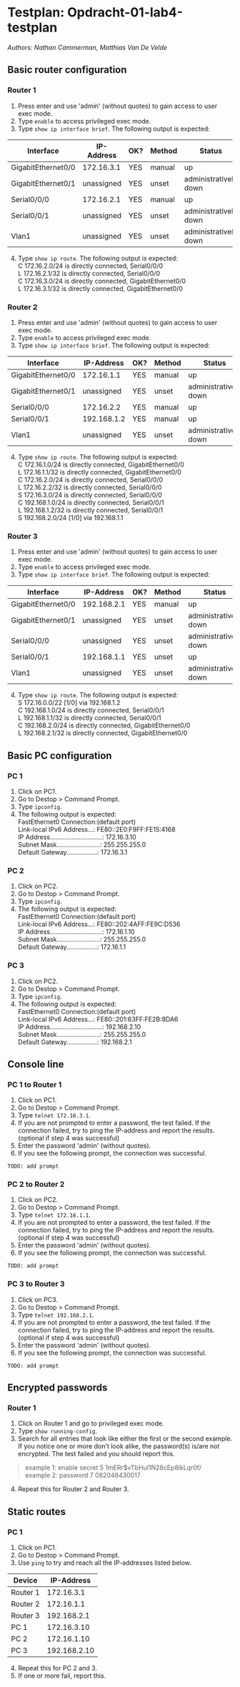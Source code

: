 # Testplan: Opdracht-01-lab4-testplan
*Authors: Nathan Cammerman, Matthias Van De Velde*

## Basic router configuration
### Router 1
1. Press enter and use 'admin' (without quotes) to gain access to user exec mode.
2. Type `enable` to access privileged exec mode.
3. Type `show ip interface brief`. The following output is expected:  

| Interface | IP-Address | OK? | Method | Status | Protocol |
|---|---|---|---|---|---|
| GigabitEthernet0/0 | 172.16.3.1 | YES | manual | up | up |
| GigabitEthernet0/1 | unassigned  | YES | unset |administratively down | down |
| Serial0/0/0 | 172.16.2.1 | YES | manual | up | up |
| Serial0/0/1 | unassigned | YES | unset | administratively down | down |
| Vlan1 | unassigned | YES | unset | administratively down | down |

4. Type `show ip route`. The following output is expected:  
C       172.16.2.0/24 is directly connected, Serial0/0/0  
L       172.16.2.1/32 is directly connected, Serial0/0/0  
C       172.16.3.0/24 is directly connected, GigabitEthernet0/0  
L       172.16.3.1/32 is directly connected, GigabitEthernet0/0 

### Router 2
1. Press enter and use 'admin' (without quotes) to gain access to user exec mode.
2. Type `enable` to access privileged exec mode.
3. Type `show ip interface brief`. The following output is expected:  

| Interface | IP-Address | OK? | Method | Status | Protocol |
|---|---|---|---|---|---|
| GigabitEthernet0/0 | 172.16.1.1 | YES | manual | up | up |
| GigabitEthernet0/1 | unassigned  | YES | unset |administratively down | down |
| Serial0/0/0 | 172.16.2.2 | YES | manual | up | up |
| Serial0/0/1 | 192.168.1.2 | YES | manual | up | up |
| Vlan1 | unassigned | YES | unset | administratively down | down |

4. Type `show ip route`. The following output is expected:  
C       172.16.1.0/24 is directly connected, GigabitEthernet0/0  
L       172.16.1.1/32 is directly connected, GigabitEthernet0/0  
C       172.16.2.0/24 is directly connected, Serial0/0/0  
L       172.16.2.2/32 is directly connected, Serial0/0/0  
S       172.16.3.0/24 is directly connected, Serial0/0/0  
C       192.168.1.0/24 is directly connected, Serial0/0/1  
L       192.168.1.2/32 is directly connected, Serial0/0/1  
S    192.168.2.0/24 [1/0] via 192.168.1.1  

### Router 3
1. Press enter and use 'admin' (without quotes) to gain access to user exec mode.
2. Type `enable` to access privileged exec mode.
3. Type `show ip interface brief`. The following output is expected:  

| Interface | IP-Address | OK? | Method | Status | Protocol |
|---|---|---|---|---|---|
| GigabitEthernet0/0 | 192.168.2.1 | YES | manual | up | up |
| GigabitEthernet0/1 | unassigned  | YES | unset |administratively down | down |
| Serial0/0/0 | unassigned | YES | unset | administratively down | down |
| Serial0/0/1 | 192.168.1.1 | YES | unset | up | up |
| Vlan1 | unassigned | YES | unset | administratively down | down |

4. Type `show ip route`. The following output is expected:  
S       172.16.0.0/22 [1/0] via 192.168.1.2  
C       192.168.1.0/24 is directly connected, Serial0/0/1  
L       192.168.1.1/32 is directly connected, Serial0/0/1  
C       192.168.2.0/24 is directly connected, GigabitEthernet0/0  
L       192.168.2.1/32 is directly connected, GigabitEthernet0/0  


## Basic PC configuration
### PC 1
1. Click on PC1.
2. Go to Destop > Command Prompt.
3. Type `ipconfig`.
4. The following output is expected:  
FastEthernet0 Connection:(default port)  
Link-local IPv6 Address...: FE80::2E0:F9FF:FE15:4168  
IP Address.............................: 172.16.3.10  
Subnet Mask........................: 255.255.255.0  
Default Gateway.................: 172.16.3.1  

### PC 2
1. Click on PC2.
2. Go to Destop > Command Prompt.
3. Type `ipconfig`.
4. The following output is expected:  
FastEthernet0 Connection:(default port)  
Link-local IPv6 Address...: FE80::202:4AFF:FE9C:D536  
IP Address.............................: 172.16.1.10  
Subnet Mask........................: 255.255.255.0  
Default Gateway.................: 172.16.1.1  

### PC 3
1. Click on PC2.
2. Go to Destop > Command Prompt.
3. Type `ipconfig`.
4. The following output is expected:  
FastEthernet0 Connection:(default port)  
Link-local IPv6 Address...: FE80::201:63FF:FE2B:8DA6  
IP Address.............................: 192.168.2.10  
Subnet Mask........................: 255.255.255.0  
Default Gateway.................: 192.168.2.1  


## Console line
### PC 1 to Router 1
1. Click on PC1.
2. Go to Destop > Command Prompt.
3. Type `telnet 172.16.3.1`.
4. If you are not prompted to enter a password, the test failed. If the connection failed, try to ping the IP-address and report the results.  
(optional if step 4 was successful)
5. Enter the password 'admin' (without quotes).
6. If you see the following prompt, the connection was successful.
```
TODO: add prompt
```

### PC 2 to Router 2
1. Click on PC2.
2. Go to Destop > Command Prompt.
3. Type `telnet 172.16.1.1`.
4. If you are not prompted to enter a password, the test failed. If the connection failed, try to ping the IP-address and report the results.  
(optional if step 4 was successful)
5. Enter the password 'admin' (without quotes).
6. If you see the following prompt, the connection was successful.
```
TODO: add prompt
```

### PC 3 to Router 3
1. Click on PC3.
2. Go to Destop > Command Prompt.
3. Type `telnet 192.168.2.1`.
4. If you are not prompted to enter a password, the test failed. If the connection failed, try to ping the IP-address and report the results.  
(optional if step 4 was successful)
5. Enter the password 'admin' (without quotes).
6. If you see the following prompt, the connection was successful.
```
TODO: add prompt
```

## Encrypted passwords
### Router 1
1. Click on Router 1 and go to privileged exec mode.
2. Type `show running-config`.
3. Search for all entries that look like either the first or the second example. If you notice one or more don't look alike, the password(s) is/are not encrypted. The test failed and you should report this.  

> example 1: enable secret 5 $1$mERr$vTbHul1N28cEp8lkLqr0f/  
> example 2: password 7 082048430017  

4. Repeat this for Router 2 and Router 3.  


## Static routes
### PC 1
1. Click on PC1.
2. Go to Destop > Command Prompt.
3. Use `ping` to try and reach all the IP-addresses listed below.  

| Device | IP-Address |
|---|---|
| Router 1 | 172.16.3.1 |
| Router 2 | 172.16.1.1 |
| Router 3 | 192.168.2.1 |
| PC 1 | 172.16.3.10 |
| PC 2 | 172.16.1.10 |
| PC 3 | 192.168.2.10 |

4. Repeat this for PC 2 and 3.
5. If one or more fail, report this.

